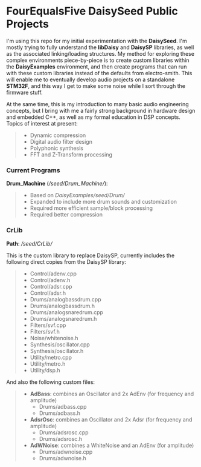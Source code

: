 # FourEqualsFive DaisySeed Public Projects

I'm using this repo for my initial experimentation with the **DaisySeed**. I'm
mostly trying to fully understand the **libDaisy** and **DaisySP** libraries,
as well as the associated linking/loading structures. My method for exploring
these complex environments piece-by-piece is to create custom libraries within
the **DaisyExamples** environment, and then create programs that can run with
these custom libraries instead of the defaults from electro-smith. This will
enable me to eventually develop audio projects on a standalone **STM32F**, and
this way I get to make some noise while I sort through the firmware stuff.

At the same time, this is my introduction to many basic audio engineering
concepts, but I bring with me a fairly strong background in hardware design and
embedded C++, as well as my formal education in DSP concepts. Topics of interest
at present:
> - Dynamic compression
> - Digital audio filter design
> - Polyphonic synthesis
> - FFT and Z-Transform processing

### Current Programs
__Drum_Machine__ (*/seed/Drum_Machine/*): 
> - Based on *DaisyExamples/seed/Drum/*
> - Expanded to include more drum sounds and customization
> - Required more efficient sample/block processing
> - Required better compression

### CrLib

__Path__: */seed/CrLib/*

This is the custom library to replace DaisySP, currently includes the following
direct copies from the DaisySP library:
> - Control/adenv.cpp
> - Control/adenv.h
> - Control/adsr.cpp
> - Control/adsr.h
> - Drums/analogbassdrum.cpp
> - Drums/analogbassdrum.h
> - Drums/analogsnaredrum.cpp
> - Drums/analogsnaredrum.h
> - Filters/svf.cpp
> - Filters/svf.h
> - Noise/whitenoise.h
> - Synthesis/oscillator.cpp
> - Synthesis/oscillator.h
> - Utility/metro.cpp
> - Utility/metro.h
> - Utility/dsp.h

And also the following custom files:
> - __AdBass__: combines an Oscillator and 2x AdEnv (for frequency and amplitude)
>   - Drums/adbass.cpp
>   - Drums/adbass.h
> - __AdsrOsc__: combines an Oscillator and 2x Adsr (for frequency and amplitude)
>   - Drums/adsrosc.cpp
>   - Drums/adsrosc.h
> - __AdWNoise__: combines a WhiteNoise and an AdEnv (for amplitude)
>   - Drums/adwnoise.cpp
>   - Drums/adwnoise.h